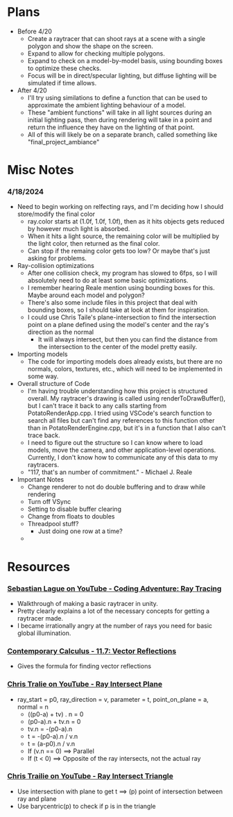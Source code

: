 # 
# Plans
 - Before 4/20
   - Create a raytracer that can shoot rays at a scene with a single polygon and show the shape on the screen. 
   - Expand to allow for checking multiple polygons. 
   - Expand to check on a model-by-model basis, using bounding boxes to optimize these checks. 
   - Focus will be in direct/specular lighting, but diffuse lighting will be simulated if time allows. 
 - After 4/20
   - I'll try using similations to define a function that can be used to approximate the ambient lighting behaviour of a model. 
   - These "ambient functions" will take in all light sources during an initial lighting pass, then during rendering will take in a point and return the influence they have on the lighting of that point. 
   - All of this will likely be on a separate branch, called something like "final_project_ambiance"

#
# Misc Notes
### 4/18/2024
 - Need to begin working on relfecting rays, and I'm deciding how I should store/modify the final color
   - ray.color starts at (1.0f, 1.0f, 1.0f), then as it hits objects gets reduced by however much light is absorbed. 
   - When it hits a light source, the remaining color will be multiplied by the light color, then returned as the final color. 
   - Can stop if the remaing color gets too low? Or maybe that's just asking for problems. 
 - Ray-collision optimizations
   - After one collision check, my program has slowed to 6fps, so I will absolutely need to do at least some basic optimizations. 
   - I remember hearing Reale mention using bounding boxes for this. Maybe around each model and polygon?
   - There's also some include files in this project that deal with bounding boxes, so I should take at look at them for inspiration. 
   - I could use Chris Taile's plane-intersection to find the intersection point on a plane defined using the model's center and the ray's direction as the normal
     - It will always intersect, but then you can find the distance from the intersection to the center of the model pretty easily. 
 - Importing models
   - The code for importing models does already exists, but there are no normals, colors, textures, etc., which will need to be implemented in some way.
 - Overall structure of Code
   - I'm having trouble understanding how this project is structured overall. My raytracer's drawing is called using renderToDrawBuffer(), but I can't trace it back to any calls starting from PotatoRenderApp.cpp. I tried using VSCode's search function to search all files but can't find any references to this function other than in PotatoRenderEngine.cpp, but it's in a function that I also can't trace back. 
   - I need to figure out the structure so I can know where to load models, move the camera, and other application-level operations. Currently, I don't know how to communicate any of this data to my raytracers. 
   - "117, that's an number of commitment." - Michael J. Reale
 - Important Notes
   - Change renderer to not do double buffering and to draw while rendering
   - Turn off VSync
   - Setting to disable buffer clearing
   - Change from floats to doubles
   - Threadpool stuff?
     - Just doing one row at a time? 
   - 

#
# Resources
### [Sebastian Lague on YouTube - Coding Adventure: Ray Tracing](https://youtu.be/Qz0KTGYJtUk?si=mGgxsdjnIQHFab0f)
 - Walkthrough of making a basic raytracer in unity. 
 - Pretty clearly explains a lot of the necessary concepts for getting a raytracer made. 
 - I became irrationally angry at the number of rays you need for basic global illumination. 

### [Contemporary Calculus - 11.7: Vector Reflections](https://www.contemporarycalculus.com/dh/Calculus_all/CC11_7_VectorReflections.pdf)
 - Gives the formula for finding vector reflections

### [Chris Tralie on YouTube - Ray Intersect Plane](https://youtu.be/x_SEyKtCBPU?si=JpSmm9JIxuqC_I3g)
 - ray_start = p0, ray_direction = v, parameter = t, point_on_plane = a, normal = n
   - ((p0-a) + tv) . n = 0
   - (p0-a).n + tv.n = 0
   - tv.n = -(p0-a).n
   - t = -(p0-a).n / v.n
   - t = (a-p0).n / v.n
   - If (v.n == 0) ==> Parallel
   - If (t < 0) ==> Opposite of the ray intersects, not the actual ray

### [Chris Trailie on YouTube - Ray Intersect Triangle](https://youtu.be/zAhBA42n1eg?si=_6uAikKcf_m9IKqD)
 - Use intersection with plane to get t ==> (p) point of intersection between ray and plane
 - Use barycentric(p) to check if p is in the triangle